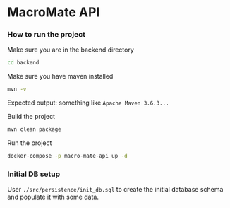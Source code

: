 # MacroMate API

### How to run the project
Make sure you are in the backend directory
```bash
cd backend
```

Make sure you have maven installed
```bash
mvn -v
```
Expected output: something like `Apache Maven 3.6.3...`

Build the project
```bash
mvn clean package
```

Run the project
```bash
docker-compose -p macro-mate-api up -d
```

### Initial DB setup
User `./src/persistence/init_db.sql` to create the initial database schema and populate it with some data.